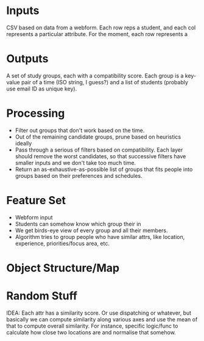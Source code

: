 # Inputs
CSV based on data from a webform.
Each row reps a student, and each col represents a particular attribute.
For the moment, each row represents a
# Outputs
A set of study groups, each with a compatibility score. Each group is a key-value pair of a time (ISO string, I guess?) and a list of students (probably use email ID as unique key).
# Processing
- Filter out groups that don't work based on the time.
- Out of the remaining candidate groups, prune based on heuristics ideally
- Pass through a serious of filters based on compatibility. Each layer should remove the worst candidates, so that successive filters have smaller inputs and we don't take too much time.
- Return an as-exhaustive-as-possible list of groups that fits people into groups based on their preferences and schedules.
# Feature Set
- Webform input
- Students can somehow know which group their in
- We get birds-eye view of every group and all their members.
- Algorithm tries to group people who have similar attrs, like location, experience, priorities/focus area, etc.

# Object Structure/Map
# Random Stuff
IDEA: Each attr has a similarity score. Or use dispatching or whatever, but basically we can compute similarity along various axes and use the mean of that to compute overall similarity.
For instance, specific logic/func to calculate how close two locations are and normalise that somehow.
